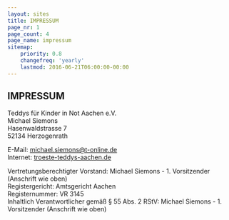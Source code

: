 ```yaml
---
layout: sites
title: IMPRESSUM
page_nr: 1
page_count: 4
page_name: impressum
sitemap:
    priority: 0.8
    changefreq: 'yearly'
    lastmod: 2016-06-21T06:00:00-00:00
---
```


## IMPRESSUM

Teddys für Kinder in Not Aachen e.V.<br/>
Michael Siemons<br/>
Hasenwaldstrasse 7<br/>
52134 Herzogenrath<br/>

E-Mail: [michael.siemons@t-online.de](mailto:michael.siemons@t-online.de)<br/>
Internet: [troeste-teddys-aachen.de](http://troeste-teddys-aachen.de)<br/>

Vertretungsberechtigter Vorstand: Michael Siemons - 1. Vorsitzender (Anschrift wie oben)<br/>
Registergericht: Amtsgericht Aachen<br/>
Registernummer: VR 3145<br/>
Inhaltlich Verantwortlicher gemäß § 55 Abs. 2 RStV: Michael Siemons - 1. Vorsitzender (Anschrift wie oben)

<!--  include pages.html page_nr=1 page_count=4 page_name="impressum"  -->
